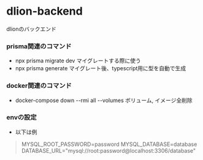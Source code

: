 # dlion-backend
dlionのバックエンド

### prisma関連のコマンド
- npx prisma migrate dev
    マイグレートする際に使う
- npx prisma generate
    マイグレート後、typescript用に型を自動で生成

### docker関連のコマンド
- docker-compose down --rmi all --volumes
    ボリューム, イメージ全削除

### envの設定
- 以下は例
> MYSQL_ROOT_PASSWORD=password
MYSQL_DATABASE=database
DATABASE_URL="mysql://root:password@localhost:3306/database"
